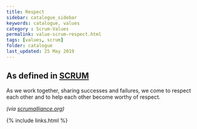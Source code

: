 ```yaml
---
title: Respect
sidebar: catalogue_sidebar
keywords: catalogue, values
category : Scrum-Values
permalink: value-scrum-respect.html
tags: [values, scrum]
folder: catalogue
last_updated: 25 May 2019
---
```


## As defined in [SCRUM](scrum-archetype)
As we work together, sharing successes and failures, we come to respect each other and to help each other become worthy of respect.

*(via [scrumalliance.org](https://www.scrumalliance.org/why-scrum/core-scrum-values-roles))*

{% include links.html %}
